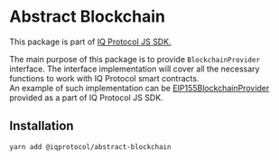 # Abstract Blockchain
This package is part of [IQ Protocol JS SDK.](https://github.com/iqalliance/iq-sdk-js)

The main purpose of this package is to provide `BlockchainProvider` interface.
The interface implementation will cover all the necessary functions to work with IQ Protocol smart contracts.  
An example of such implementation can be [EIP155BlockchainProvider](https://github.com/iqalliance/iq-sdk-js/tree/main/packages/blockchains/eip155)
provided as a part of IQ Protocol JS SDK.

## Installation  
```bash
yarn add @iqprotocol/abstract-blockchain
```

